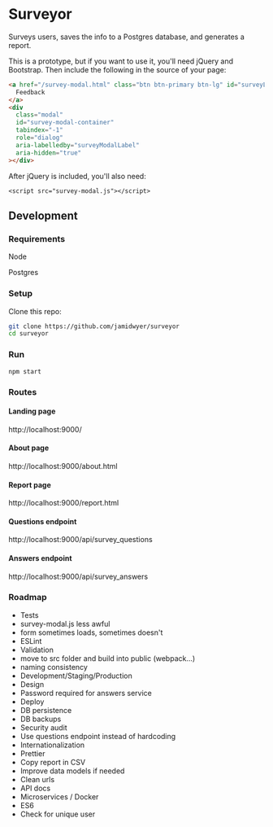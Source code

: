 # Surveyor

Surveys users, saves the info to a Postgres database, and generates a report.

This is a prototype, but if you want to use it, you'll need jQuery and Bootstrap. Then include the following in the source of your page:

```html
<a href="/survey-modal.html" class="btn btn-primary btn-lg" id="surveyLink">
  Feedback
</a>
<div
  class="modal"
  id="survey-modal-container"
  tabindex="-1"
  role="dialog"
  aria-labelledby="surveyModalLabel"
  aria-hidden="true"
></div>
```

After jQuery is included, you'll also need:

`<script src="survey-modal.js"></script>`

## Development

### Requirements

Node

Postgres

### Setup

Clone this repo:

```bash
git clone https://github.com/jamidwyer/surveyor
cd surveyor
```

### Run

`npm start`

### Routes

#### Landing page

http://localhost:9000/

#### About page

http://localhost:9000/about.html

#### Report page

http://localhost:9000/report.html

#### Questions endpoint

http://localhost:9000/api/survey_questions

#### Answers endpoint

http://localhost:9000/api/survey_answers

### Roadmap

- Tests
- survey-modal.js less awful
- form sometimes loads, sometimes doesn't
- ESLint
- Validation
- move to src folder and build into public (webpack...)
- naming consistency
- Development/Staging/Production
- Design
- Password required for answers service
- Deploy
- DB persistence
- DB backups
- Security audit
- Use questions endpoint instead of hardcoding
- Internationalization
- Prettier
- Copy report in CSV
- Improve data models if needed
- Clean urls
- API docs
- Microservices / Docker
- ES6
- Check for unique user
